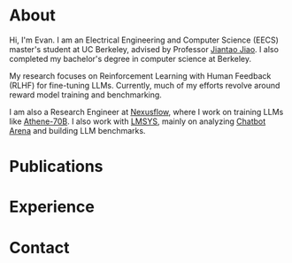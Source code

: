 # About

Hi, I'm Evan. I am an Electrical Engineering and Computer Science (EECS) master's student at UC Berkeley, advised by Professor [Jiantao Jiao](https://people.eecs.berkeley.edu/~jiantao/). I also completed my bachelor's degree in computer science at Berkeley.

My research focuses on Reinforcement Learning with Human Feedback (RLHF) for fine-tuning LLMs. Currently, much of my efforts revolve around reward model training and benchmarking.

I am also a Research Engineer at [Nexusflow](https://nexusflow.ai/), where I work on training LLMs like [Athene-70B](https://huggingface.co/Nexusflow/Athene-70B). I also work with [LMSYS](https://lmsys.org/), mainly on analyzing [Chatbot Arena](https://chat.lmsys.org/) and building LLM benchmarks.

# Publications

# Experience

# Contact


